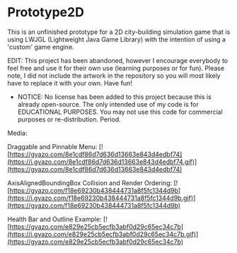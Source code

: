 # Prototype2D



This is an unfinished prototype for a 2D city-building simulation game that is using LWJGL (Lightweight Java Game Library) with the intention of using a 'custom' game engine.

EDIT: This project has been abandoned, however I encourage everybody to feel free and use it for their own use (learning purposes or for fun). Please note, I did not include the artwork in the repository so you will most likely have to replace it with your own. Have fun!
    
* NOTICE: No license has been added to this project because this is already open-source. The only intended use of my code is for EDUCATIONAL PURPOSES. You may not use this code for commercial purposes or re-distribution. Period.

Media:

Draggable and Pinnable Menu:
[![https://gyazo.com/8e1cdf86d7d636d13663e843d4edbf74](https://i.gyazo.com/8e1cdf86d7d636d13663e843d4edbf74.gif)](https://gyazo.com/8e1cdf86d7d636d13663e843d4edbf74)

AxisAlignedBoundingBox Collision and Render Ordering:
[![https://gyazo.com/f18e69230b438444731a8f5fc1344d9b](https://i.gyazo.com/f18e69230b438444731a8f5fc1344d9b.gif)](https://gyazo.com/f18e69230b438444731a8f5fc1344d9b)

Health Bar and Outline Example:
[![https://gyazo.com/e829e25cb5ecfb3abf0d29c65ec34c7b](https://i.gyazo.com/e829e25cb5ecfb3abf0d29c65ec34c7b.gif)](https://gyazo.com/e829e25cb5ecfb3abf0d29c65ec34c7b)
